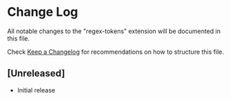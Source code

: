 # Change Log

All notable changes to the "regex-tokens" extension will be documented in this file.

Check [Keep a Changelog](http://keepachangelog.com/) for recommendations on how to structure this file.

## [Unreleased]

- Initial release